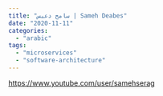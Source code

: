 ```yaml
---
title: "سامح دعبس | Sameh Deabes"
date: "2020-11-11"
categories: 
  - "arabic"
tags: 
  - "microservices"
  - "software-architecture"
---
```


https://www.youtube.com/user/samehserag
